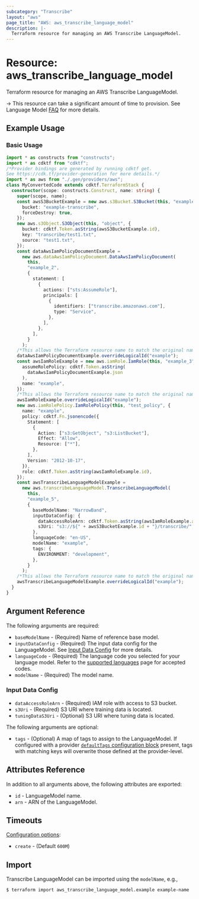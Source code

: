```yaml
---
subcategory: "Transcribe"
layout: "aws"
page_title: "AWS: aws_transcribe_language_model"
description: |-
  Terraform resource for managing an AWS Transcribe LanguageModel.
---
```


# Resource: aws_transcribe_language_model

Terraform resource for managing an AWS Transcribe LanguageModel.

-> This resource can take a significant amount of time to provision. See Language Model [FAQ](https://aws.amazon.com/transcribe/faqs/) for more details.

## Example Usage

### Basic Usage

```typescript
import * as constructs from "constructs";
import * as cdktf from "cdktf";
/*Provider bindings are generated by running cdktf get.
See https://cdk.tf/provider-generation for more details.*/
import * as aws from "./.gen/providers/aws";
class MyConvertedCode extends cdktf.TerraformStack {
  constructor(scope: constructs.Construct, name: string) {
    super(scope, name);
    const awsS3BucketExample = new aws.s3Bucket.S3Bucket(this, "example", {
      bucket: "example-transcribe",
      forceDestroy: true,
    });
    new aws.s3Object.S3Object(this, "object", {
      bucket: cdktf.Token.asString(awsS3BucketExample.id),
      key: "transcribe/test1.txt",
      source: "test1.txt",
    });
    const dataAwsIamPolicyDocumentExample =
      new aws.dataAwsIamPolicyDocument.DataAwsIamPolicyDocument(
        this,
        "example_2",
        {
          statement: [
            {
              actions: ["sts:AssumeRole"],
              principals: [
                {
                  identifiers: ["transcribe.amazonaws.com"],
                  type: "Service",
                },
              ],
            },
          ],
        }
      );
    /*This allows the Terraform resource name to match the original name. You can remove the call if you don't need them to match.*/
    dataAwsIamPolicyDocumentExample.overrideLogicalId("example");
    const awsIamRoleExample = new aws.iamRole.IamRole(this, "example_3", {
      assumeRolePolicy: cdktf.Token.asString(
        dataAwsIamPolicyDocumentExample.json
      ),
      name: "example",
    });
    /*This allows the Terraform resource name to match the original name. You can remove the call if you don't need them to match.*/
    awsIamRoleExample.overrideLogicalId("example");
    new aws.iamRolePolicy.IamRolePolicy(this, "test_policy", {
      name: "example",
      policy: cdktf.Fn.jsonencode({
        Statement: [
          {
            Action: ["s3:GetObject", "s3:ListBucket"],
            Effect: "Allow",
            Resource: ["*"],
          },
        ],
        Version: "2012-10-17",
      }),
      role: cdktf.Token.asString(awsIamRoleExample.id),
    });
    const awsTranscribeLanguageModelExample =
      new aws.transcribeLanguageModel.TranscribeLanguageModel(
        this,
        "example_5",
        {
          baseModelName: "NarrowBand",
          inputDataConfig: {
            dataAccessRoleArn: cdktf.Token.asString(awsIamRoleExample.arn),
            s3Uri: "s3://${" + awsS3BucketExample.id + "}/transcribe/",
          },
          languageCode: "en-US",
          modelName: "example",
          tags: {
            ENVIRONMENT: "development",
          },
        }
      );
    /*This allows the Terraform resource name to match the original name. You can remove the call if you don't need them to match.*/
    awsTranscribeLanguageModelExample.overrideLogicalId("example");
  }
}

```

## Argument Reference

The following arguments are required:

* `baseModelName` - (Required) Name of reference base model.
* `inputDataConfig` - (Required) The input data config for the LanguageModel. See [Input Data Config](#input-data-config) for more details.
* `languageCode` - (Required) The language code you selected for your language model. Refer to the [supported languages](https://docs.aws.amazon.com/transcribe/latest/dg/supported-languages.html) page for accepted codes.
* `modelName` - (Required) The model name.

### Input Data Config

* `dataAccessRoleArn` - (Required) IAM role with access to S3 bucket.
* `s3Uri` - (Required) S3 URI where training data is located.
* `tuningDataS3Uri` - (Optional) S3 URI where tuning data is located.

The following arguments are optional:

* `tags` - (Optional) A map of tags to assign to the LanguageModel. If configured with a provider [`defaultTags` configuration block](/docs/providers/aws/index.html#default_tags-configuration-block) present, tags with matching keys will overwrite those defined at the provider-level.

## Attributes Reference

In addition to all arguments above, the following attributes are exported:

* `id` - LanguageModel name.
* `arn` - ARN of the LanguageModel.

## Timeouts

[Configuration options](https://developer.hashicorp.com/terraform/language/resources/syntax#operation-timeouts):

* `create` - (Default `600M`)

## Import

Transcribe LanguageModel can be imported using the `modelName`, e.g.,

```
$ terraform import aws_transcribe_language_model.example example-name
```

<!-- cache-key: cdktf-0.17.0-pre.15 input-8a5b5bf3b917532910a3e9a5bce2a18fe36e8f23c8be360911795cf89a8975dd -->